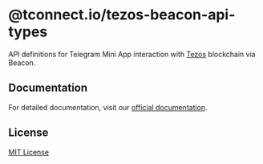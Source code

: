 # @tconnect.io/tezos-beacon-api-types

API definitions for Telegram Mini App interaction with [Tezos](https://tezos.com) blockchain via Beacon.

## Documentation

For detailed documentation, visit our [official documentation](https://t-connect.gitbook.io).

## License

[MIT License](./LICENSE.txt)
